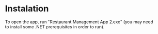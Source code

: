 # Instalation

To open the app, run "Restaurant Management App 2.exe" (you may need to install some .NET prerequisites in order to run).
